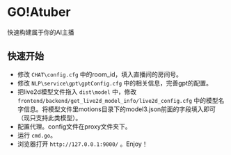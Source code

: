 ﻿# GO!Atuber
 
 快速构建属于你的AI主播

## 快速开始

- 修改 `CHAT\config.cfg` 中的room_id，填入直播间的房间号。
- 修改 `NLP\service\gpt\gptConfig.cfg` 中的相关信息，完善gpt的配置。
- 把live2d模型文件拖入 `dist\model` 中，修改 `frontend/backend/get_live2d_model_info/live2d_config.cfg` 中的模型名字信息。将模型文件里motions目录下的model3.json前面的字段填入即可（现只支持此类模型）。
- 配置代理。config文件在proxy文件夹下。
- 运行 `cmd.go`。
- 浏览器打开 `http://127.0.0.1:9000/` 。Enjoy！
